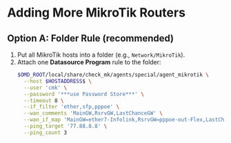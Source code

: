 # Adding More MikroTik Routers

## Option A: Folder Rule (recommended)
1. Put all MikroTik hosts into a folder (e.g., `Network/MikroTik`).
2. Attach one **Datasource Program** rule to the folder:
   ```bash
   $OMD_ROOT/local/share/check_mk/agents/special/agent_mikrotik \
     --host $HOSTADDRESS$ \
     --user 'cmk' \
     --password '***use Password Store***' \
     --timeout 8 \
     --if_filter 'ether,sfp,pppoe' \
     --wan_comments 'MainGW,RsrvGW,LastChanceGW' \
     --wan_if_map 'MainGW=ether7-Infolink,RsrvGW=pppoe-out-Flex,LastChanceGW=ether10-LTE' \
     --ping_target '77.88.8.8' \
     --ping_count 3
